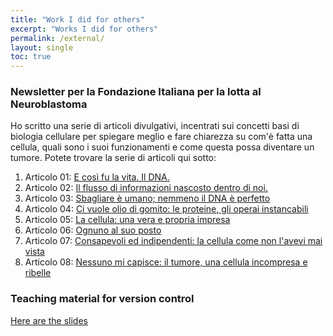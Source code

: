 ```yaml
---
title: "Work I did for others"
excerpt: "Works I did for others"
permalink: /external/
layout: single
toc: true
---
```

### Newsletter per la Fondazione Italiana per la lotta al Neuroblastoma
Ho scritto una serie di articoli divulgativi, incentrati sui concetti basi di biologia cellulare per spiegare meglio e fare chiarezza su com'è fatta una cellula, quali sono i suoi funzionamenti e come questa possa diventare un tumore. Potete trovare la serie di articoli qui sotto:
<ol>
<li> Articolo 01: <a href="https://neuroblastoma.org/scienza-parliamone/">E così fu la vita. Il DNA.</a></li>
<li> Articolo 02: <a href="https://neuroblastoma.org/il-flusso-di-informazioni-nascosto-dentro-di-noi/">Il flusso di informazioni nascosto dentro di noi.</a></li>
<li> Articolo 03: <a href="https://neuroblastoma.org/sbagliare-e-umano-e-nemmeno-il-dna-e-perfetto/">Sbagliare è umano; nemmeno il DNA è perfetto</a></li>
<li>Articolo 04: <a href="https://neuroblastoma.org/le-proteine-piccole-instancabili-operaie/">Ci vuole olio di gomito: le proteine, gli operai instancabili</a></li>
<li>Articolo 05: <a href="https://neuroblastoma.org/la-cellulla-una-vera-e-propria-impresa/">La cellula: una vera e propria impresa</a></li>
<li>Articolo 06: <a href="https://neuroblastoma.org/ognuno-al-suo-posto/">Ognuno al suo posto</a></li>
<li>Articolo 07: <a href="https://neuroblastoma.org/le-cellule-consapevoli-e-indipendenti/">Consapevoli ed indipendenti: la cellula come non l'avevi mai vista</a></li>
<li>Articolo 08: <a href="https://neuroblastoma.org/nessuno-mi-capisce-un-tumore-e-una-incompresa-cellula-ribelle/">Nessuno mi capisce: il tumore, una cellula incompresa e ribelle</a></li>
</ol>

### Teaching material for version control
[Here are the slides](presentation_version_control.slides.html)
